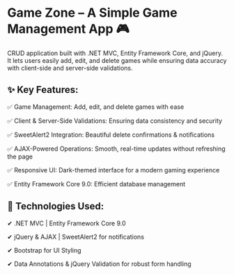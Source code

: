 
# Game Zone – A Simple Game Management App 🎮
CRUD application built with .NET MVC, Entity Framework Core, and jQuery. It lets users easily add, edit, and delete games while ensuring data accuracy with client-side and server-side validations.


## ✨ Key Features:

✅ Game Management: Add, edit, and delete games with ease

✅ Client & Server-Side Validations: Ensuring data consistency and security

✅ SweetAlert2 Integration: Beautiful delete confirmations & notifications

✅ AJAX-Powered Operations: Smooth, real-time updates without refreshing the page

✅ Responsive UI: Dark-themed interface for a modern gaming experience

✅ Entity Framework Core 9.0: Efficient database management



## 🔧 Technologies Used:

✔ .NET MVC | Entity Framework Core 9.0

✔ jQuery & AJAX | SweetAlert2 for notifications

✔ Bootstrap for UI Styling

✔ Data Annotations & jQuery Validation for robust form handling
